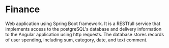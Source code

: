 # Finance
Web application using Spring Boot framework. 
It is a RESTfull service that implements access to the postgreSQL's database and delivery information to the Angular application using http requests.
The database stores records of user spending, including sum, category, date, and text comment.
